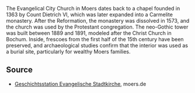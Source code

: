 The Evangelical City Church in Moers dates back to a chapel founded in 1363 by Count Dietrich VI, which was later expanded into a Carmelite monastery. After the Reformation, the monastery was dissolved in 1573, and the church was used by the Protestant congregation. The neo-Gothic tower was built between 1889 and 1891, modeled after the Christ Church in Bochum. Inside, frescoes from the first half of the 15th century have been preserved, and archaeological studies confirm that the interior was used as a burial site, particularly for wealthy Moers families.

Source
------

* [Geschichtsstation Evangelische Stadtkirche], moers.de

[Geschichtsstation Evangelische Stadtkirche]: https://www-moers-de.translate.goog/leben-moers/geschichtsstation/geschichtsstation-03-evangelische-stadtkirche?_x_tr_sl=de&_x_tr_tl=en
